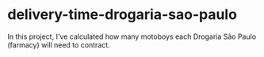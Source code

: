 # delivery-time-drogaria-sao-paulo
In this project, I've calculated how many motoboys each Drogaria São Paulo (farmacy) will need to contract.
